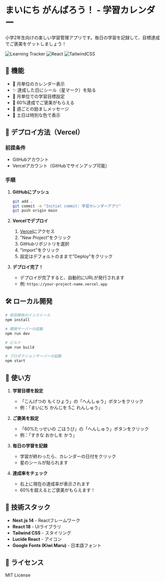 # まいにち がんばろう！ - 学習カレンダー

小学2年生向けの楽しい学習管理アプリです。毎日の学習を記録して、目標達成でご褒美をゲットしましょう！

![Learning Tracker](https://img.shields.io/badge/Next.js-14.2.3-blue)
![React](https://img.shields.io/badge/React-18-blue)
![TailwindCSS](https://img.shields.io/badge/TailwindCSS-3.4.1-blue)

## 🌟 機能

- 📅 月単位のカレンダー表示
- ✨ 達成した日にシール（星マーク）を貼る
- 🎯 月単位での学習目標設定
- 🎁 60%達成でご褒美がもらえる
- 💬 週ごとの励ましメッセージ
- 🌈 土日は特別な色で表示

## 🚀 デプロイ方法（Vercel）

### 前提条件
- GitHubアカウント
- Vercelアカウント（GitHubでサインアップ可能）

### 手順

1. **GitHubにプッシュ**
   ```bash
   git add .
   git commit -m "Initial commit: 学習カレンダーアプリ"
   git push origin main
   ```

2. **Vercelでデプロイ**
   1. [Vercel](https://vercel.com)にアクセス
   2. "New Project"をクリック
   3. GitHubリポジトリを選択
   4. "Import"をクリック
   5. 設定はデフォルトのままで"Deploy"をクリック

3. **デプロイ完了！**
   - デプロイが完了すると、自動的にURLが発行されます
   - 例: `https://your-project-name.vercel.app`

## 🛠️ ローカル開発

```bash
# 依存関係のインストール
npm install

# 開発サーバーの起動
npm run dev

# ビルド
npm run build

# プロダクションサーバーの起動
npm start
```

## 📱 使い方

1. **学習目標を設定**
   - 「こんげつの もくひょう」の「へんしゅう」ボタンをクリック
   - 例：「まいにち かんじを 5こ れんしゅう」

2. **ご褒美を設定**
   - 「60%たっせいの ごほうび」の「へんしゅう」ボタンをクリック
   - 例：「すきな おかしを かう」

3. **毎日の学習を記録**
   - 学習が終わったら、カレンダーの日付をクリック
   - 星のシールが貼られます

4. **達成率をチェック**
   - 右上に現在の達成率が表示されます
   - 60%を超えるとご褒美がもらえます！

## 🎨 技術スタック

- **Next.js 14** - Reactフレームワーク
- **React 18** - UIライブラリ
- **Tailwind CSS** - スタイリング
- **Lucide React** - アイコン
- **Google Fonts (Kiwi Maru)** - 日本語フォント

## 📄 ライセンス

MIT License
